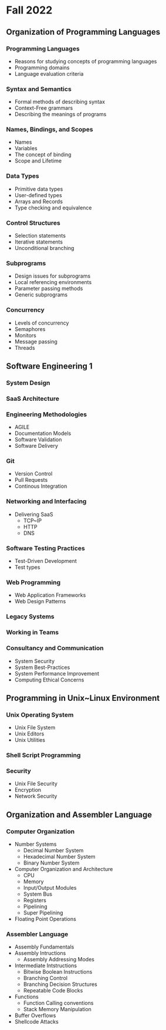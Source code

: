 # Fall 2022

## Organization of Programming Languages 

###  Programming Languages
- Reasons for studying concepts of programming languages
- Programming domains
- Language evaluation criteria
### Syntax and Semantics
- Formal methods of describing syntax
- Context-Free grammars
- Describing the meanings of programs
### Names, Bindings, and Scopes
- Names
- Variables
- The concept of binding
- Scope and Lifetime
### Data Types
- Primitive data types
- User-defined types
- Arrays and Records
- Type checking and equivalence
### Control Structures
- Selection statements
- Iterative statements
- Unconditional branching
### Subprograms
- Design issues for subprograms
- Local referencing environments
- Parameter passing methods
- Generic subprograms
### Concurrency
- Levels of concurrency
- Semaphores
- Monitors
- Message passing
- Threads

## Software Engineering 1

### System Design
### SaaS Architecture
### Engineering Methodologies
- AGILE
- Documentation Models
- Software Validation
- Software Delivery
### Git
 - Version Control
 - Pull Requests
 - Continous Integration
### Networking and Interfacing
- Delivering SaaS
	- TCP~IP
	- HTTP
	- DNS
### Software Testing Practices
- Test-Driven Development
- Test types
### Web Programming
- Web Application Frameworks
- Web Design Patterns
### Legacy Systems
### Working in Teams
### Consultancy and Communication
- System Security
- System Best-Practices
- System Performance Improvement
- Computing Ethical Concerns

## Programming in Unix~Linux Environment

### Unix Operating System
- Unix File System
- Unix Editors
- Unix Utilities
### Shell Script Programming
### Security
- Unix File Security
- Encryption
- Network Security

## Organization and Assembler Language

### Computer Organization
- Number Systems
	- Decimal Number System
	- Hexadecimal Number System
	- Binary Number System
- Computer Organization and Architecture
	- CPU
	- Memory
	- Input/Output Modules
	- System Bus
	- Registers
	- Pipelining
	- Super Pipelining
- Floating Point Operations
### Assembler Language
- Assembly Fundamentals
- Assembly Intructions
	- Assembly Addressing Modes
- Intermediate Intstructions
	- Bitwise Boolean Instructions
	- Branching Control
	- Branching Decision Structures
	- Repeatable Code Blocks
- Functions
	- Function Calling conventions
	- Stack Memory Manipulation
- Buffer Overflows
- Shellcode Attacks